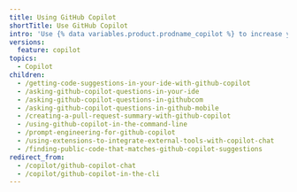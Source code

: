 ```yaml
---
title: Using GitHub Copilot
shortTitle: Use GitHub Copilot
intro: 'Use {% data variables.product.prodname_copilot %} to increase your productivity.'
versions:
  feature: copilot
topics:
  - Copilot
children:
  - /getting-code-suggestions-in-your-ide-with-github-copilot
  - /asking-github-copilot-questions-in-your-ide
  - /asking-github-copilot-questions-in-githubcom
  - /asking-github-copilot-questions-in-github-mobile
  - /creating-a-pull-request-summary-with-github-copilot
  - /using-github-copilot-in-the-command-line
  - /prompt-engineering-for-github-copilot
  - /using-extensions-to-integrate-external-tools-with-copilot-chat
  - /finding-public-code-that-matches-github-copilot-suggestions
redirect_from:
  - /copilot/github-copilot-chat
  - /copilot/github-copilot-in-the-cli
---
```

